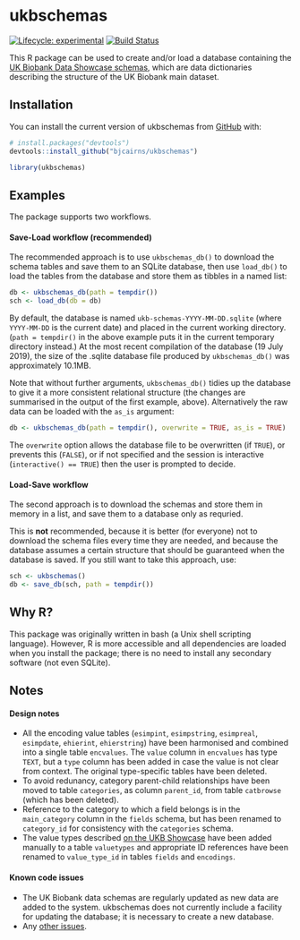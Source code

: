 
<!-- README.md is generated from README.Rmd. Please edit that file -->

# ukbschemas

<!-- badges: start -->

[![Lifecycle:
experimental](https://img.shields.io/badge/lifecycle-experimental-orange.svg)](https://www.tidyverse.org/lifecycle/#experimental)
[![Build
Status](https://travis-ci.com/bjcairns/ukbschemas.svg?token=tA2cYTLpigx5VuTgcHFd&branch=master)](https://travis-ci.com/bjcairns/ukbschemas)
<!-- badges: end -->

This R package can be used to create and/or load a database containing
the [UK Biobank Data Showcase
schemas](http://biobank.ctsu.ox.ac.uk/crystal/schema.cgi), which are
data dictionaries describing the structure of the UK Biobank main
dataset.

## Installation

You can install the current version of ukbschemas from
[GitHub](https://github.com/) with:

``` r
# install.packages("devtools")
devtools::install_github("bjcairns/ukbschemas")

library(ukbschemas)
```

## Examples

The package supports two workflows.

#### Save-Load workflow (recommended)

The recommended approach is to use `ukbschemas_db()` to download the
schema tables and save them to an SQLite database, then use `load_db()`
to load the tables from the database and store them as tibbles in a
named list:

``` r
db <- ukbschemas_db(path = tempdir())
sch <- load_db(db = db)
```

By default, the database is named `ukb-schemas-YYYY-MM-DD.sqlite` (where
`YYYY-MM-DD` is the current date) and placed in the current working
directory. (`path = tempdir()` in the above example puts it in the
current temporary directory instead.) At the most recent compilation of
the database (19 July 2019), the size of the .sqlite database file
produced by `ukbschemas_db()` was approximately 10.1MB.

Note that without further arguments, `ukbschemas_db()` tidies up the
database to give it a more consistent relational structure (the changes
are summarised in the output of the first example, above). Alternatively
the raw data can be loaded with the `as_is` argument:

``` r
db <- ukbschemas_db(path = tempdir(), overwrite = TRUE, as_is = TRUE)
```

The `overwrite` option allows the database file to be overwritten (if
`TRUE`), or prevents this (`FALSE`), or if not specified and the session
is interactive (`interactive() == TRUE`) then the user is prompted to
decide.

#### Load-Save workflow

The second approach is to download the schemas and store them in memory
in a list, and save them to a database only as requried.

This is **not** recommended, because it is better (for everyone) not to
download the schema files every time they are needed, and because the
database assumes a certain structure that should be guaranteed when the
database is saved. If you still want to take this approach, use:

``` r
sch <- ukbschemas()
db <- save_db(sch, path = tempdir())
```

## Why R?

This package was originally written in bash (a Unix shell scripting
language). However, R is more accessible and all dependencies are loaded
when you install the package; there is no need to install any secondary
software (not even SQLite).

## Notes

#### Design notes

  - All the encoding value tables (`esimpint`, `esimpstring`,
    `esimpreal`, `esimpdate`, `ehierint`, `ehierstring`) have been
    harmonised and combined into a single table `encvalues`. The `value`
    column in `encvalues` has type `TEXT`, but a `type` column has been
    added in case the value is not clear from context. The original
    type-specific tables have been deleted.
  - To avoid redunancy, category parent-child relationships have been
    moved to table `categories`, as column `parent_id`, from table
    `catbrowse` (which has been deleted).
  - Reference to the category to which a field belongs is in the
    `main_category` column in the `fields` schema, but has been renamed
    to `category_id` for consistency with the `categories` schema.
  - The value types described [on the UKB
    Showcase](http://biobank.ctsu.ox.ac.uk/crystal/help.cgi?cd=value_type)
    have been added manually to a table `valuetypes` and appropriate ID
    references have been renamed to `value_type_id` in tables `fields`
    and `encodings`.

#### Known code issues

  - The UK Biobank data schemas are regularly updated as new data are
    added to the system. ukbschemas does not currently include a
    facility for updating the database; it is necessary to create a new
    database.
  - Any [other issues](https://github.com/bjcairns/ukbschemas/issues).
